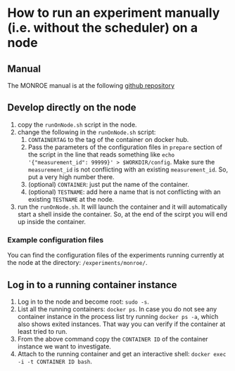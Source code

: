 # How to run an experiment manually (i.e. without the scheduler) on a node

## Manual

The MONROE manual is at the following [github repository](https://github.com/MONROE-PROJECT/UserManual)

## Develop directly on the node

1. copy the `runOnNode.sh` script in the node.
2. change the following in the `runOnNode.sh` script:
    1. `CONTAINERTAG` to the tag of the container on docker hub.
    2. Pass the parameters of the configuration files in `prepare` section of the script in the line that reads something like `echo '{"measurement_id": 99999}' > $WORKDIR/config`. Make sure the `measurement_id` is not conflicting with an existing `measurement_id`. So, put a very high number there.
    3. (optional) `CONTAINER`: just put the name of the container.
    4. (optional) `TESTNAME`: add here a name that is not conflicting with an existing `TESTNAME` at the node.
3. run the `runOnNode.sh`. It will launch the container and it will
automatically start a shell inside the container.
So, at the end of the scirpt you will end up inside the container.

### Example configuration files

You can find the configuration files of the experiments running currently at the node at the directory: `/experiments/monroe/`.

## Log in to a running container instance

1. Log in to the node and become root: `sudo -s`.
2. List all the running containers: `docker ps`. In case you do not see any
container instance in the process list try running `docker ps -a`, which also
shows exited instances. That way you can verify if the container at least tried
to run.
3. From the above command copy the `CONTAINER ID` of the container instance we want to investigate.
4. Attach to the running container and get an interactive shell: `docker exec -i -t CONTAINER ID bash`.